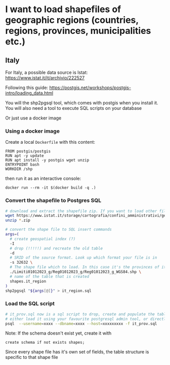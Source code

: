 # I want to load shapefiles of geographic regions (countries, regions, provinces, municipalities etc.)


## Italy
For Italy, a possible data source is Istat: https://www.istat.it/it/archivio/222527

Following this guide:
https://postgis.net/workshops/postgis-intro/loading_data.html

You will the shp2pgsql tool, which comes with postgis when you install it.  
You will also need a tool to execute SQL scripts on your database

Or just use a docker image

### Using a docker image
Create a local `Dockerfile` with this content:
```
FROM postgis/postgis
RUN apt -y update
RUN apt install -y postgis wget unzip
ENTRYPOINT bash
WORKDIR /shp
```
then run it as an interactive console:
```
docker run --rm -it $(docker build -q .)
```

### Convert the shapefile to Postgres SQL
```bash
# download and extract the shapefile zip. If you want to load other files, you can also do this outside docker first and mount as volume
wget https://www.istat.it/storage/cartografia/confini_amministrativi/generalizzati/2023/Limiti01012023_g.zip
unzip *.zip

# convert the shape file to SQL insert commands
args=(
  # create geospatial index (?)
  -I 
  # drop (!!!!!) and recreate the old table 
  -d 
  # SRID of the source format. Look up which format your file is in 
  -s 32632 \
  # The shape file which to load. In this case it's the provinces of italy 
  ./Limiti01012023_g/Reg01012023_g/Reg01012023_g_WGS84.shp \
  # name of the table that is created 
  shapes.it_region
)
shp2pgsql "${args[@]}" > it_region.sql
```

### Load the SQL script
```bash
# it_prov.sql now is a sql script to drop, create and populate the table shapes.it_prov
# either load it using your favourite postgresql admin tool, or directly via CLI
psql  --username=xxxx --dbname=xxxx --host=xxxxxxxxx -f it_prov.sql

```
Note: If the schema doesn't exist yet, create it with
```pgsql
create schema if not exists shapes;
```

Since every shape file has it's own set of fields, the table structure is specific to that shape file